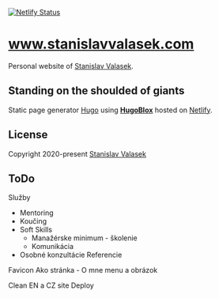 [![Netlify Status](https://api.netlify.com/api/v1/badges/55d70577-8dcd-40be-8032-58b23ba8c4a5/deploy-status)](https://app.netlify.com/sites/valasek/deploys)

# www.stanislavvalasek.com

Personal website of [Stanislav Valasek](www.stanislavvalasek.com).

## Standing on the shoulded of giants

Static page generator [Hugo](https://gohugo.io/) using [**HugoBlox**](https://hugoblox.com/) hosted on [Netlify](https://www.netlify.com/).

## License

Copyright 2020-present [Stanislav Valasek](www.stanislavvalasek.com)

## ToDo
Služby
- Mentoring
- Koučing
- Soft Skills
  - Manažérske minimum - školenie
  - Komunikácia
- Osobné konzultácie
Referencie

Favicon
Ako stránka - O mne menu a obrázok

Clean EN a CZ site
Deploy